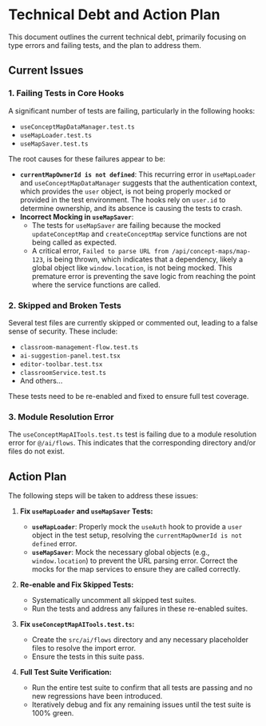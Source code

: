 # Technical Debt and Action Plan

This document outlines the current technical debt, primarily focusing on type errors and failing tests, and the plan to address them.

## Current Issues

### 1. Failing Tests in Core Hooks

A significant number of tests are failing, particularly in the following hooks:

-   `useConceptMapDataManager.test.ts`
-   `useMapLoader.test.ts`
-   `useMapSaver.test.ts`

The root causes for these failures appear to be:

-   **`currentMapOwnerId is not defined`**: This recurring error in `useMapLoader` and `useConceptMapDataManager` suggests that the authentication context, which provides the `user` object, is not being properly mocked or provided in the test environment. The hooks rely on `user.id` to determine ownership, and its absence is causing the tests to crash.
-   **Incorrect Mocking in `useMapSaver`**:
    -   The tests for `useMapSaver` are failing because the mocked `updateConceptMap` and `createConceptMap` service functions are not being called as expected.
    -   A critical error, `Failed to parse URL from /api/concept-maps/map-123`, is being thrown, which indicates that a dependency, likely a global object like `window.location`, is not being mocked. This premature error is preventing the save logic from reaching the point where the service functions are called.

### 2. Skipped and Broken Tests

Several test files are currently skipped or commented out, leading to a false sense of security. These include:

-   `classroom-management-flow.test.ts`
-   `ai-suggestion-panel.test.tsx`
-   `editor-toolbar.test.tsx`
-   `classroomService.test.ts`
-   And others...

These tests need to be re-enabled and fixed to ensure full test coverage.

### 3. Module Resolution Error

The `useConceptMapAITools.test.ts` test is failing due to a module resolution error for `@/ai/flows`. This indicates that the corresponding directory and/or files do not exist.

## Action Plan

The following steps will be taken to address these issues:

1.  **Fix `useMapLoader` and `useMapSaver` Tests:**
    -   **`useMapLoader`**: Properly mock the `useAuth` hook to provide a `user` object in the test setup, resolving the `currentMapOwnerId is not defined` error.
    -   **`useMapSaver`**: Mock the necessary global objects (e.g., `window.location`) to prevent the URL parsing error. Correct the mocks for the map services to ensure they are called correctly.

2.  **Re-enable and Fix Skipped Tests:**
    -   Systematically uncomment all skipped test suites.
    -   Run the tests and address any failures in these re-enabled suites.

3.  **Fix `useConceptMapAITools.test.ts`:**
    -   Create the `src/ai/flows` directory and any necessary placeholder files to resolve the import error.
    -   Ensure the tests in this suite pass.

4.  **Full Test Suite Verification:**
    -   Run the entire test suite to confirm that all tests are passing and no new regressions have been introduced.
    -   Iteratively debug and fix any remaining issues until the test suite is 100% green.
